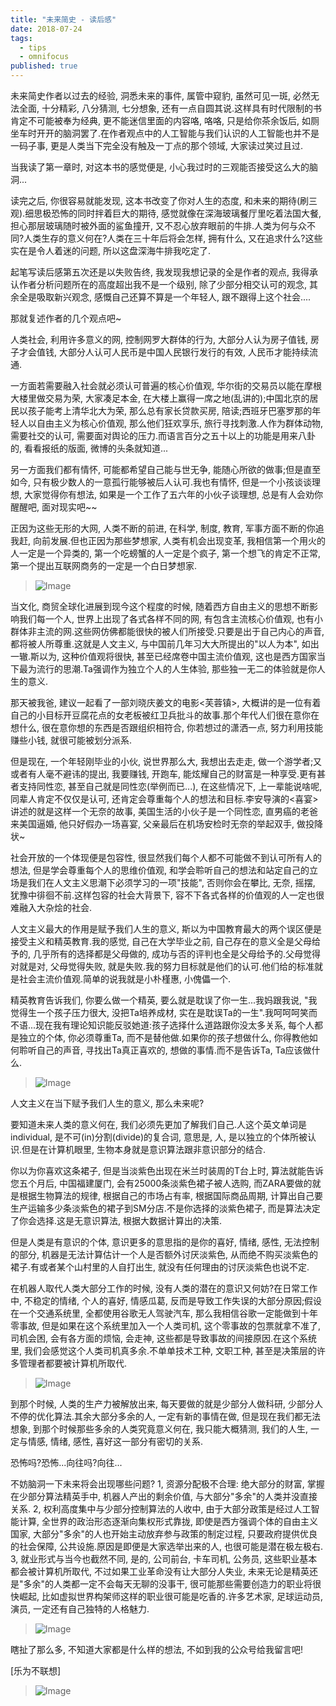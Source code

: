 ```yaml
---
title: "未来简史 - 读后感"
date: 2018-07-24
tags:
  - tips
  - omnifocus
published: true
---
```


未来简史作者以过去的经验, 洞悉未来的事件, 属管中窥豹, 虽然可见一斑, 必然无法全面, 十分精彩, 八分猜测, 七分想象, 还有一点自圆其说.这样具有时代限制的书肯定不可能被奉为经典, 更不能迷信里面的内容咯, 咯咯, 只是给你茶余饭后, 如厕坐车时开开的脑洞罢了.在作者观点中的人工智能与我们认识的人工智能也并不是一码子事, 更是人类当下完全没有触及一丁点的那个领域, 大家读过笑过且过.

当我读了第一章时, 对这本书的感觉便是, 小心我过时的三观能否接受这么大的脑洞...

读完之后, 你很容易就能发现, 这本书改变了你对人生的态度, 和未来的期待(刷三观).细思极恐怖的同时拌着巨大的期待, 感觉就像在深海玻璃餐厅里吃着法国大餐, 担心那层玻璃随时被外面的鲨鱼撞开, 又不忍心放弃眼前的牛排.人类为何与众不同?人类生存的意义何在?人类在三十年后将会怎样, 拥有什么, 又在追求什么?这些实在是令人着迷的问题, 所以这盘深海牛排我吃定了.

起笔写读后感第五次还是以失败告终, 我发现我想记录的全是作者的观点, 我得承认作者分析问题所在的高度超出我不是一个级别, 除了少部分相交认可的观念, 其余全是吸取新兴观念, 感慨自己还算不算是一个年轻人, 跟不跟得上这个社会....

那就复述作者的几个观点吧~

人类社会, 利用许多意义的网, 控制网罗大群体的行为, 大部分人认为房子值钱, 房子才会值钱, 大部分人认可人民币是中国人民银行发行的有效, 人民币才能持续流通.

一方面若需要融入社会就必须认可普遍的核心价值观, 华尔街的交易员以能在摩根大楼里做交易为荣, 大家凑足本金, 在大楼上赢得一席之地(乱讲的);中国北京的居民以孩子能考上清华北大为荣, 那么总有家长贷款买房, 陪读;西班牙巴塞罗那的年轻人以自由主义为核心价值观, 那么他们狂欢享乐, 旅行寻找刺激.人作为群体动物, 需要社交的认可, 需要面对舆论的压力.而语言百分之五十以上的功能是用来八卦的, 看看报纸的版面, 微博的头条就知道...

另一方面我们都有情怀, 可能都希望自己能与世无争, 能随心所欲的做事;但是直至如今, 只有极少数人的一意孤行能够被后人认可.我也有情怀, 但是一个小孩谈谈理想, 大家觉得你有想法, 如果是一个工作了五六年的小伙子谈理想, 总是有人会劝你醒醒吧, 面对现实吧~~

正因为这些无形的大网, 人类不断的前进, 在科学, 制度, 教育, 军事方面不断的你追我赶, 向前发展.但也正因为那些梦想家, 人类有机会出现变革, 我相信第一个用火的人一定是一个异类的, 第一个吃螃蟹的人一定是个疯子, 第一个想飞的肯定不正常, 第一个提出互联网商务的一定是一个白日梦想家.

> ![Image](/2018-7-24-after-reading-history-of-tomorrow/pic1.jpg)

当文化, 商贸全球化进展到现今这个程度的时候, 随着西方自由主义的思想不断影响我们每一个人, 世界上出现了各式各样不同的网, 有包含主流核心价值观, 也有小群体非主流的网.这些网仿佛都能很快的被人们所接受.只要是出于自己内心的声音, 都将被人所尊重.这就是人文主义, 与中国前几年习大大所提出的"以人为本", 如出一辙.斯以为, 这种价值观将很快, 甚至已经席卷中国主流价值观, 这也是西方国家当下最为流行的思潮.Ta强调作为独立个人的人生体验, 那些独一无二的体验就是你人生的意义.

那天被我爸, 建议一起看了一部刘晓庆姜文的电影<芙蓉镇>, 大概讲的是一位有着自己的小目标开豆腐花点的女老板被红卫兵批斗的故事.那个年代人们很在意你在想什么, 很在意你想的东西是否跟组织相符合, 你若想过的潇洒一点, 努力利用技能赚些小钱, 就很可能被划分派系.

但是现在, 一个年轻刚毕业的小伙, 说世界那么大, 我想出去走走, 做一个游学者;又或者有人毫不避讳的提出, 我要赚钱, 开跑车, 能炫耀自己的财富是一种享受.更有甚者支持同性恋, 甚至自己就是同性恋(举例而已...), 在这些情况下, 上一辈能说啥呢, 同辈人肯定不仅仅是认可, 还肯定会尊重每个人的想法和目标.李安导演的<喜宴>讲述的就是这样一个无奈的故事, 美国生活的小伙子是一个同性恋, 直男癌的老爸来美国逼婚, 他只好假办一场喜宴, 父亲最后在机场安检时无奈的举起双手, 做投降状~ 

社会开放的一个体现便是包容性, 很显然我们每个人都不可能做不到认可所有人的想法, 但是学会尊重每个人的思维价值观, 和学会聆听自己的想法和站定自己的立场是我们在人文主义思潮下必须学习的一项"技能", 否则你会在攀比, 无奈, 摇摆, 犹豫中徘徊不前.这样包容的社会大背景下, 容不下各式各样的价值观的人一定也很难融入大杂烩的社会.

人文主义最大的作用是赋予我们人生的意义, 斯以为中国教育最大的两个误区便是接受主义和精英教育.我的感觉, 自己在大学毕业之前, 自己存在的意义全是父母给予的, 几乎所有的选择都是父母做的, 成功与否的评判也全是父母给予的.父母觉得对就是对, 父母觉得失败, 就是失败.我的努力目标就是他们的认可.他们给的标准就是社会主流价值观.简单的说我就是小朴槿惠, 小傀儡一个.

精英教育告诉我们, 你要么做一个精英, 要么就是耽误了你一生...我妈跟我说, "我觉得生一个孩子压力很大, 没把Ta培养成材, 实在是耽误Ta的一生".我呵呵呵笑而不语...现在我有理论知识能反驳她道:孩子选择什么道路跟你没太多关系, 每个人都是独立的个体, 你必须尊重Ta, 而不是替他做.如果你的孩子想做什么, 你得教他如何聆听自己的声音, 寻找出Ta真正喜欢的, 想做的事情.而不是告诉Ta, Ta应该做什么.

> ![Image](/2018-7-24-after-reading-history-of-tomorrow/pic2.jpg)

人文主义在当下赋予我们人生的意义, 那么未来呢?

要知道未来人类的意义何在, 我们必须先更加了解我们自己.人这个英文单词是individual, 是不可(in)分割(divide)的复合词, 意思是, 人, 是以独立的个体所被认识.但是在计算机眼里, 生物本身就是意识算法跟非意识部分的结合.

你以为你喜欢这条裙子, 但是当淡紫色出现在米兰时装周的T台上时, 算法就能告诉您五个月后, 中国福建厦门, 会有25000条淡紫色裙子被人选购, 而ZARA要做的就是根据生物算法的规律, 根据自己的市场占有率, 根据国际商品周期, 计算出自己要生产运输多少条淡紫色的裙子到SM分店.不是你选择的淡紫色裙子, 而是算法决定了你会选择.这是无意识算法, 根据大数据计算出的决策.

但是人类是有意识的个体, 意识更多的意思指的是你的喜好, 情绪, 感性, 无法控制的部分, 机器是无法计算估计一个人是否额外讨厌淡紫色, 从而绝不购买淡紫色的裙子.有或者某个山村里的人自打出生, 就没有任何理由的讨厌淡紫色也说不定.

在机器人取代人类大部分工作的时候, 没有人类的潜在的意识又何妨?在日常工作中, 不稳定的情绪, 个人的喜好, 情感瓜葛, 反而是导致工作失误的大部分原因;假设在一个交通系统里, 全都使用谷歌无人驾驶汽车, 那么我相信谷歌一定能做到十年零事故, 但是如果在这个系统里加入一个人类司机, 这个零事故的包票就拿不准了, 司机会困, 会有各方面的烦恼, 会走神, 这些都是导致事故的间接原因.在这个系统里, 我们会感觉这个人类司机真多余.不单单技术工种, 文职工种, 甚至是决策层的许多管理者都要被计算机所取代.

> ![Image](/2018-7-24-after-reading-history-of-tomorrow/pic3.jpg)

到那个时候, 人类的生产力被解放出来, 每天要做的就是少部分人做科研, 少部分人不停的优化算法.其余大部分多余的人, 一定有新的事情在做, 但是现在我们都无法想象, 到那个时候那些多余的人类究竟意义何在, 我只能大概猜测, 我们的人生, 一定与情感, 情绪, 感性, 喜好这一部分有密切的关系.

恐怖吗?恐怖...向往吗?向往...


不妨脑洞一下未来将会出现哪些问题?
1, 资源分配极不合理: 绝大部分的财富, 掌握在少部分算法精英手中, 机器人产出的剩余价值, 与大部分"多余"的人类并没直接关系.
2, 权利高度集中与少部分控制算法的人收中, 由于大部分政策是经过人工智能计算, 全世界的政治形态逐渐向集权形式靠拢, 即使是西方强调个体的自由主义国家, 大部分"多余"的人也开始主动放弃参与政策的制定过程, 只要政府提供优良的社会保障, 公共设施.原因是即便是大家选举出来的人, 也很可能是潜在极左极右.
3, 就业形式与当今也截然不同, 是的, 公司前台, 卡车司机, 公务员, 这些职业基本都会被计算机所取代, 不过如果工业革命没有让大部分人失业, 未来无论是精英还是"多余"的人类都一定不会每天无聊的没事干, 很可能那些需要创造力的职业将很快崛起, 比如虚拟世界构架师这样的职业很可能是吃香的.许多艺术家, 足球运动员, 演员, 一定还有自己独特的人格魅力.

> ![Image](/2018-7-24-after-reading-history-of-tomorrow/pic4.jpg)

瞎扯了那么多, 不知道大家都是什么样的想法, 不如到我的公众号给我留言吧!

[乐为不联想]

> ![Image](/2018-7-24-after-reading-history-of-tomorrow/pic5.jpg)
